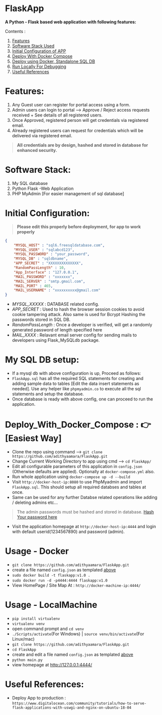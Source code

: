 # FlaskApp
**A Python - Flask based web application with following features:**

Contents : 
1. [Features](#features)
2. [Software Stack Used](#software-stack)
3. [Initial Configuration of APP](#initial-configuration)
4. [Deploy With Docker Compose](#deploy_with_docker_compose---easiest-way)
5. [Deploy using Docker, Standalone SQL DB](#usage---docker)
6. [Run Locally For Debugging](#usage---localmachine)
7. [Useful References](#useful-references)

# Features:

1. Any Guest user can register for portal access using a form.
2. Admin users can login to portal --> Approve / Reject access requests received + See details of all registered users.
3. Once Approved, registered person will get credentials via registered email. 
4. Already registered users can request for credentials which will be delivered via registered email.
> **All credentials are by design, hashed and stored in database for enhanced security.**

# Software Stack:

1. My SQL database
2. Python Flask -Web Application
3. PHP MyAdmin [For easier management of sql database]

# Initial Configuration:
> **Please edit this properly before deployment, for app to work properly**
```json
{
    "MYSQL_HOST" : "sql6.freesqldatabase.com",
    "MYSQL_USER" : "sqlabcd123",
    "MYSQL_PASSWORD" : "your_password",
    "MYSQL_DB" : "sqldbname",
    "APP_SECRET" : "XXXXXXXXXXXXXX",
    "RandomPassLength" : 10,
    "App_Interface" : "127.0.0.1",
    "MAIL_PASSWORD" : "xxxxxxx",
    "MAIL_SERVER" : "smtp.gmail.com",
    "MAIL_PORT" : 465,
    "MAIL_USERNAME" : "xxxxxxxxxx@gmail.com"
}
```
- *MYSQL_XXXXX* : DATABASE related config.
- *APP_SECRET* : Used to hash the browser session cookies to avoid cookie tampering attack. Also same is used for Bcrypt Hashing the passwords stored in SQL DB.
- *RandomPassLength* : Once a developer is verified, will get a randomly generated password of length specified here 
- *MAIL_XXXX* : Relavant email server config for sending mails to developers using Flask_MySQLdb package. 

# My SQL DB setup:
- If a mysql db  with above configuration is up, Proceed as follows:
- `FlaskApp.sql` has all the required SQL statements for creating and adding sample data to tables [Edit the data insert statements as needed]. Use any helper like `phpmyadmin.co` to execute all the sql statements and setup the database.
- Once database is ready with above config, one can proceed to run the application.

# Deploy_With_Docker_Compose : 👉 [Easiest Way]
 - Clone the repo using command --> `git clone https://github.com/adithyaamara/FlaskApp.git`
 - Change Current Working Directory to app using cmd --> `cd FlaskApp/`
 - Edit all configurable parameters of this application in `config.json` (Otherwise defaults are applied). Optionally at `docker-compose.yml` also.
 - Run whole application using `docker-compose up -d --build`
 - Visit `http://docker-host-ip:8080` to use PhpMyadmin and import `FlaskApp.sql`. This should setup all required databses and tables at once.
 - Same can be used for any further Databse related operations like adding / deleting admins etc...
 > The admin passwords must be hashed and stored in database. [Hash Your password here](https://bcrypt-generator.com/)
 - Visit the application homepage at `http://docker-host-ip:4444` and login with default userid(1234567890) and password (admin).

# Usage - Docker
 - `git clone https://github.com/adithyaamara/FlaskApp.git`
 -  create a file named `config.json` as templated [above](#Configuration) 
 - `sudo docker build -t flaskapp:v1.0 .`
 - `sudo docker run -d -p4444:4444 flaskapp:v1.0`
 - View HomePage / Site Map At : `http://docker-machine-ip:4444/`

# Usage - LocalMachine
 - `pip install virtualenv`
 - `virtualenv venv`
 - open command prompt and `cd venv`
 - `./Scripts/activate`(For Windows) | `source venv/bin/activate`(For Linux/mac)
 - `git clone https://github.com/adithyaamara/FlaskApp.git`
 - `cd FlaskApp`
 -  create and edit a file named `config.json` as templated [above](#Configuration)
 - `python main.py`
 - view homepage at http://127.0.0.1:4444/

 # Useful References:
  - Deploy App to production : `https://www.digitalocean.com/community/tutorials/how-to-serve-flask-applications-with-uswgi-and-nginx-on-ubuntu-18-04` 
